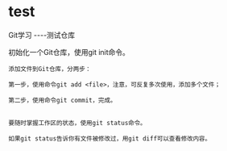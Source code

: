 # test
Git学习 ----测试仓库

初始化一个Git仓库，使用git init命令。

    添加文件到Git仓库，分两步：

    第一步，使用命令git add <file>，注意，可反复多次使用，添加多个文件；

    第二步，使用命令git commit，完成。


    要随时掌握工作区的状态，使用git status命令。

    如果git status告诉你有文件被修改过，用git diff可以查看修改内容。